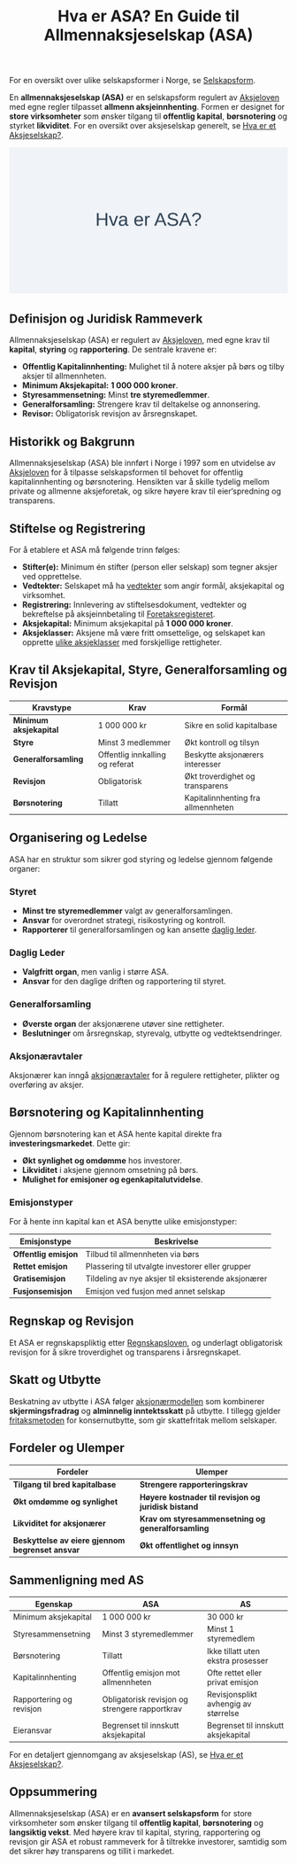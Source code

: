 ﻿---
title: "Hva er ASA? En Guide til Allmennaksjeselskap (ASA)"
seoTitle: "Hva er ASA? En Guide til Allmennaksjeselskap (ASA)"
description: 'For en oversikt over ulike selskapsformer i Norge, se [Selskapsform](/blogs/regnskap/selskapsform "Selskapsform: Oversikt over selskapsformer i Norge").'
---

For en oversikt over ulike selskapsformer i Norge, se [Selskapsform](/blogs/regnskap/selskapsform "Selskapsform: Oversikt over selskapsformer i Norge").

En **allmennaksjeselskap (ASA)** er en selskapsform regulert av [Aksjeloven](/blogs/regnskap/hva-er-aksjeloven "Hva er Aksjeloven? Regler for Aksjeselskaper i Norge") med egne regler tilpasset **allmenn aksjeinnhenting**. Formen er designet for **store virksomheter** som ønsker tilgang til **offentlig kapital**, **børsnotering** og styrket **likviditet**. For en oversikt over aksjeselskap generelt, se [Hva er et Aksjeselskap?](/blogs/regnskap/hva-er-et-aksjeselskap "Hva er et Aksjeselskap (AS)?").

![Hva er ASA? En Guide til Allmennaksjeselskap (ASA)](asa.svg)

## Definisjon og Juridisk Rammeverk

Allmennaksjeselskap (ASA) er regulert av [Aksjeloven](/blogs/regnskap/hva-er-aksjeloven "Hva er Aksjeloven? Regler for Aksjeselskaper i Norge"), med egne krav til **kapital**, **styring** og **rapportering**. De sentrale kravene er:

*   **Offentlig Kapitalinnhenting:** Mulighet til å notere aksjer på børs og tilby aksjer til allmennheten.
*   **Minimum Aksjekapital:** **1 000 000 kroner**.
*   **Styresammensetning:** Minst **tre styremedlemmer**.
*   **Generalforsamling:** Strengere krav til deltakelse og annonsering.
*   **Revisor:** Obligatorisk revisjon av årsregnskapet.

## Historikk og Bakgrunn

Allmennaksjeselskap (ASA) ble innført i Norge i 1997 som en utvidelse av [Aksjeloven](/blogs/regnskap/hva-er-aksjeloven "Hva er Aksjeloven? Regler for Aksjeselskaper i Norge") for å tilpasse selskapsformen til behovet for offentlig kapitalinnhenting og børsnotering. Hensikten var å skille tydelig mellom private og allmenne aksjeforetak, og sikre høyere krav til eier‘spredning og transparens.

## Stiftelse og Registrering

For å etablere et ASA må følgende trinn følges:

*   **Stifter(e):** Minimum én stifter (person eller selskap) som tegner aksjer ved opprettelse.
*   **Vedtekter:** Selskapet må ha [vedtekter](/blogs/regnskap/hva-er-vedtekter-for-aksjeselskap "Hva er Vedtekter for Aksjeselskap?") som angir formål, aksjekapital og virksomhet.
*   **Registrering:** Innlevering av stiftelsesdokument, vedtekter og bekreftelse på aksjeinnbetaling til [Foretaksregisteret](/blogs/regnskap/hva-er-foretak "Hva er et Foretak? Komplett Guide til Foretaksformer i Norge").
*   **Aksjekapital:** Minimum aksjekapital på **1 000 000 kroner**.
*   **Aksjeklasser:** Aksjene må være fritt omsettelige, og selskapet kan opprette [ulike aksjeklasser](/blogs/regnskap/hva-er-aksjeklasser "Hva er Aksjeklasser? A-aksjer og B-aksjer Forklart") med forskjellige rettigheter.

## Krav til Aksjekapital, Styre, Generalforsamling og Revisjon

| Kravstype                   | Krav                            | Formål                                    |
|-----------------------------|---------------------------------|-------------------------------------------|
| **Minimum aksjekapital**    | 1 000 000 kr                    | Sikre en solid kapitalbase               |
| **Styre**                   | Minst 3 medlemmer               | Økt kontroll og tilsyn                   |
| **Generalforsamling**       | Offentlig innkalling og referat | Beskytte aksjonærers interesser           |
| **Revisjon**                | Obligatorisk                    | Økt troverdighet og transparens          |
| **Børsnotering**            | Tillatt                         | Kapitalinnhenting fra allmennheten       |

## Organisering og Ledelse

ASA har en struktur som sikrer god styring og ledelse gjennom følgende organer:

### Styret

*   **Minst tre styremedlemmer** valgt av generalforsamlingen.
*   **Ansvar** for overordnet strategi, risikostyring og kontroll.
*   **Rapporterer** til generalforsamlingen og kan ansette [daglig leder](/blogs/regnskap/hva-er-daglig-leder "Hva er Daglig Leder? Rolle, Ansvar og Regnskapsmessige Forpliktelser").

### Daglig Leder

*   **Valgfritt organ**, men vanlig i større ASA.
*   **Ansvar** for den daglige driften og rapportering til styret.

### Generalforsamling

*   **Øverste organ** der aksjonærene utøver sine rettigheter.
*   **Beslutninger** om årsregnskap, styrevalg, utbytte og vedtektsendringer.

### Aksjonæravtaler

Aksjonærer kan inngå [aksjonæravtaler](/blogs/regnskap/aksjonaeravtale "Hva er en Aksjonæravtale? En Omfattende Guide til Aksjonæravtaler i Norge") for å regulere rettigheter, plikter og overføring av aksjer.

## Børsnotering og Kapitalinnhenting

Gjennom børsnotering kan et ASA hente kapital direkte fra **investeringsmarkedet**. Dette gir:

*   **Økt synlighet og omdømme** hos investorer.
*   **Likviditet** i aksjene gjennom omsetning på børs.
*   **Mulighet for emisjoner og egenkapitalutvidelse**.

### Emisjonstyper

For å hente inn kapital kan et ASA benytte ulike emisjonstyper:

| Emisjonstype           | Beskrivelse                                        |
|------------------------|----------------------------------------------------|
| **Offentlig emisjon**     | Tilbud til allmennheten via børs                |
| **Rettet emisjon**        | Plassering til utvalgte investorer eller grupper |
| **Gratisemisjon**         | Tildeling av nye aksjer til eksisterende aksjonærer |
| **Fusjonsemisjon**        | Emisjon ved fusjon med annet selskap             |

## Regnskap og Revisjon

Et ASA er regnskapspliktig etter [Regnskapsloven](/blogs/regnskap/hva-er-regnskap "Hva er Regnskap? En komplett guide"), og underlagt obligatorisk revisjon for å sikre troverdighet og transparens i årsregnskapet.

## Skatt og Utbytte

Beskatning av utbytte i ASA følger [aksjonærmodellen](/blogs/regnskap/aksjonaermodellen "Aksjonærmodellen: Skattemodell for Utbytte og Gevinst") som kombinerer **skjermingsfradrag** og **alminnelig inntektsskatt** på utbytte. I tillegg gjelder [fritaksmetoden](/blogs/regnskap/hva-er-fritaksmetoden "Hva er Fritaksmetoden? Komplett Guide til Skattefritak for Utbytte") for konsernutbytte, som gir skattefritak mellom selskaper.

## Fordeler og Ulemper

| Fordeler                                        | Ulemper                                      |
|-------------------------------------------------|----------------------------------------------|
| **Tilgang til bred kapitalbase**                | **Strengere rapporteringskrav**              |
| **Økt omdømme og synlighet**                    | **Høyere kostnader til revisjon og juridisk bistand** |
| **Likviditet for aksjonærer**                   | **Krav om styresammensetning og generalforsamling** |
| **Beskyttelse av eiere gjennom begrenset ansvar** | **Økt offentlighet og innsyn**              |

## Sammenligning med AS

| Egenskap                | ASA                                            | AS                                             |
|-------------------------|------------------------------------------------|------------------------------------------------|
| Minimum aksjekapital    | 1 000 000 kr                                   | 30 000 kr                                      |
| Styresammensetning      | Minst 3 styremedlemmer                         | Minst 1 styremedlem                             |
| Børsnotering            | Tillatt                                        | Ikke tillatt uten ekstra prosesser             |
| Kapitalinnhenting       | Offentlig emisjon mot allmennheten             | Ofte rettet eller privat emisjon               |
| Rapportering og revisjon| Obligatorisk revisjon og strengere rapportkrav  | Revisjonsplikt avhengig av størrelse           |
| Eieransvar              | Begrenset til innskutt aksjekapital            | Begrenset til innskutt aksjekapital            |

For en detaljert gjennomgang av aksjeselskap (AS), se [Hva er et Aksjeselskap?](/blogs/regnskap/hva-er-et-aksjeselskap "Hva er et Aksjeselskap (AS)?").

## Oppsummering

Allmennaksjeselskap (ASA) er en **avansert selskapsform** for store virksomheter som ønsker tilgang til **offentlig kapital**, **børsnotering** og **langsiktig vekst**. Med høyere krav til kapital, styring, rapportering og revisjon gir ASA et robust rammeverk for å tiltrekke investorer, samtidig som det sikrer høy transparens og tillit i markedet.











